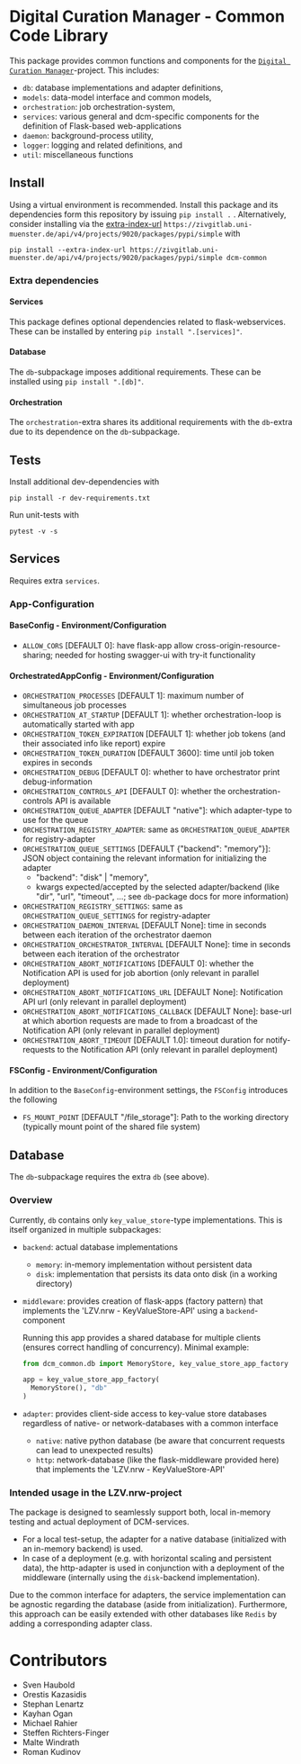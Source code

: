 # Digital Curation Manager - Common Code Library
This package provides common functions and components for the [`Digital Curation Manager`](https://github.com/lzv-nrw/digital-curation-manager)-project.
This includes:
* `db`: database implementations and adapter definitions,
* `models`: data-model interface and common models,
* `orchestration`: job orchestration-system,
* `services`: various general and dcm-specific components for the definition of Flask-based web-applications
* `daemon`: background-process utility,
* `logger`: logging and related definitions, and
* `util`: miscellaneous functions

## Install
Using a virtual environment is recommended.
Install this package and its dependencies form this repository by issuing `pip install .` .
Alternatively, consider installing via the [extra-index-url](https://pip.pypa.io/en/stable/cli/pip_install/#finding-packages) `https://zivgitlab.uni-muenster.de/api/v4/projects/9020/packages/pypi/simple` with
```
pip install --extra-index-url https://zivgitlab.uni-muenster.de/api/v4/projects/9020/packages/pypi/simple dcm-common
```

### Extra dependencies
#### Services
This package defines optional dependencies related to flask-webservices.
These can be installed by entering `pip install ".[services]"`.

#### Database
The `db`-subpackage imposes additional requirements.
These can be installed using `pip install ".[db]"`.

#### Orchestration
The `orchestration`-extra shares its additional requirements with the `db`-extra due to its dependence on the `db`-subpackage.

## Tests
Install additional dev-dependencies with
```
pip install -r dev-requirements.txt
```
Run unit-tests with
```
pytest -v -s
```

## Services
Requires extra `services`.
### App-Configuration
#### BaseConfig - Environment/Configuration
* `ALLOW_CORS` [DEFAULT 0]: have flask-app allow cross-origin-resource-sharing; needed for hosting swagger-ui with try-it functionality

#### OrchestratedAppConfig - Environment/Configuration
* `ORCHESTRATION_PROCESSES` [DEFAULT 1]: maximum number of simultaneous job processes
* `ORCHESTRATION_AT_STARTUP` [DEFAULT 1]: whether orchestration-loop is automatically started with app
* `ORCHESTRATION_TOKEN_EXPIRATION` [DEFAULT 1]: whether job tokens (and their associated info like report) expire
* `ORCHESTRATION_TOKEN_DURATION` [DEFAULT 3600]: time until job token expires in seconds
* `ORCHESTRATION_DEBUG` [DEFAULT 0]: whether to have orchestrator print debug-information
* `ORCHESTRATION_CONTROLS_API` [DEFAULT 0]: whether the orchestration-controls API is available
* `ORCHESTRATION_QUEUE_ADAPTER` [DEFAULT "native"]: which adapter-type to use for the queue
* `ORCHESTRATION_REGISTRY_ADAPTER`: same as `ORCHESTRATION_QUEUE_ADAPTER` for registry-adapter
* `ORCHESTRATION_QUEUE_SETTINGS` [DEFAULT {"backend": "memory"}]: JSON object containing the relevant information for initializing the adapter
  * "backend": "disk" | "memory",
  * kwargs expected/accepted by the selected adapter/backend (like "dir", "url", "timeout", ...; see `db`-package docs for more information)
* `ORCHESTRATION_REGISTRY_SETTINGS`: same as `ORCHESTRATION_QUEUE_SETTINGS` for registry-adapter
* `ORCHESTRATION_DAEMON_INTERVAL` [DEFAULT None]: time in seconds between each iteration of the orchestrator daemon
* `ORCHESTRATION_ORCHESTRATOR_INTERVAL` [DEFAULT None]: time in seconds between each iteration of the orchestrator
* `ORCHESTRATION_ABORT_NOTIFICATIONS` [DEFAULT 0]: whether the Notification API is used for job abortion (only relevant in parallel deployment)
* `ORCHESTRATION_ABORT_NOTIFICATIONS_URL` [DEFAULT None]: Notification API url (only relevant in parallel deployment)
* `ORCHESTRATION_ABORT_NOTIFICATIONS_CALLBACK` [DEFAULT None]: base-url at which abortion requests are made to from a broadcast of the Notification API (only relevant in parallel deployment)
* `ORCHESTRATION_ABORT_TIMEOUT` [DEFAULT 1.0]: timeout duration for notify-requests to the Notification API (only relevant in parallel deployment)

#### FSConfig - Environment/Configuration
In addition to the `BaseConfig`-environment settings, the `FSConfig` introduces the following
* `FS_MOUNT_POINT` [DEFAULT "/file_storage"]: Path to the working directory (typically mount point of the shared file system)

## Database
The `db`-subpackage requires the extra `db` (see above).

### Overview
Currently, `db` contains only `key_value_store`-type implementations.
This is itself organized in multiple subpackages:
* `backend`: actual database implementations
  * `memory`: in-memory implementation without persistent data
  * `disk`: implementation that persists its data onto disk (in a working
    directory)
* `middleware`: provides creation of flask-apps (factory pattern) that implements the 'LZV.nrw - KeyValueStore-API' using a `backend`-component

  Running this app provides a shared database for multiple clients (ensures correct handling of concurrency).
  Minimal example:
  ```python
  from dcm_common.db import MemoryStore, key_value_store_app_factory

  app = key_value_store_app_factory(
    MemoryStore(), "db"
  )
  ```
* `adapter`: provides client-side access to key-value store databases regardless of native- or network-databases with a common interface
  * `native`: native python database (be aware that concurrent requests can lead to unexpected results)
  * `http`: network-database (like the flask-middleware provided here) that implements the 'LZV.nrw - KeyValueStore-API'

### Intended usage in the LZV.nrw-project
The package is designed to seamlessly support both, local in-memory testing and actual deployment of DCM-services.
* For a local test-setup, the adapter for a native database (initialized with an in-memory backend) is used.
* In case of a deployment (e.g. with horizontal scaling and persistent data), the http-adapter is used in conjunction with a deployment of the middleware (internally using the `disk`-backend implementation).

Due to the common interface for adapters, the service implementation can be agnostic regarding the database (aside from initialization).
Furthermore, this approach can be easily extended with other databases like `Redis` by adding a corresponding adapter class.

# Contributors
* Sven Haubold
* Orestis Kazasidis
* Stephan Lenartz
* Kayhan Ogan
* Michael Rahier
* Steffen Richters-Finger
* Malte Windrath
* Roman Kudinov